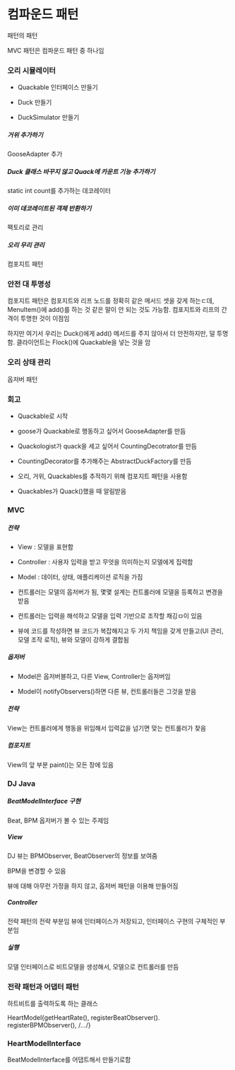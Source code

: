 # 컴파운드 패턴

패턴의 패턴

MVC 패턴은 컴파운드 패턴 중 하나임

### 오리 시뮬레이터

* Quackable 인터페이스 만들기

* Duck 만들기

* DuckSimulator 만들기

##### 거위 추가하기

GooseAdapter 추가

##### Duck 클래스 바꾸지 않고 Quack에 카운트 기능 추가하기

static int count를 추가하는 데코레이터

##### 이미 데코레이트된 객체 반환하기

팩토리로 관리

##### 오리 무리 관리

컴포지트 패턴

### 안전 대 투명성

컴포지트 패턴은 컴포지트와 리프 노드를 정확히 같은 메서드 셋을 갖게 하는ㄷ데, MenuItem()에 add()를 하는 것 같은 말이 안 되는 것도 가능함.
컴포지트와 리프의 간격이 투명한 것이 이점임

하지만 여기서 우리는 Duck()에게 add() 메서드를 주지 않아서 더 안전하지만, 덜 투명함. 클라이언트는 Flock()에 Quackable을 넣는 것을 암

### 오리 상태 관리

옵저버 패턴

### 회고

* Quackable로 시작

* goose가 Quackable로 행동하고 싶어서 GooseAdapter를 만듬

* Quackologist가 quack을 세고 싶어서 CountingDecotrator를 만듬

* CountingDecorator를 추가해주는 AbstractDuckFactory를 만듬

* 오리, 거위, Quackables를 추적하기 위해 컴포지트 패턴을 사용함

* Quackables가 Quack()했을 때 알림받음

### MVC

##### 전략

* View : 모델을 표현함

* Controller : 사용자 입력을 받고 무엇을 의미하는지 모델에게 집력함

* Model : 데이터, 상태, 애플리케이션 로직을 가짐

* 컨트롤러는 모델의 옵저버가 됨, 몇몇 설계는 컨트롤러에 모델을 등록하고 변경을 받음

* 컨트롤러는 입력을 해석하고 모델을 입력 기반으로 조작할 채깅ㅁ이 있음

* 뷰에 코드를 작성하면 뷰 코드가 복잡해지고 두 가지 책임을 갖게 만들고(UI 관리, 모델 조작 로직), 뷰와 모델이 강하게 결합됨

##### 옵저버

* Model은 옵저버블하고, 다른 View, Controller는 옵저버임

* Model이 notifyObservers()하면 다른 뷰, 컨트롤러들은 그것을 받음

##### 전략

View는 컨트롤러에게 행동을 위임해서 입력값을 넘기면 맞는 컨트롤러가 찾음

##### 컴포지트

View의 앞 부분 paint()는 모든 창에 있음

### DJ Java

##### BeatModelInterface 구현

Beat, BPM 옵저버가 볼 수 있는 주제임

##### View

DJ 뷰는 BPMObserver, BeatObserver의 정보를 보여줌

BPM을 변경할 수 있음

뷰에 대해 아무런 가정을 하지 않고, 옵저버 패턴을 이용해 만들어짐


##### Controller

전략 패턴의 전략 부분임
뷰에 인터페이스가 저장되고, 인터페이스 구현의 구체적인 부분임

##### 실행

모델 인터페이스로 비트모델을 생성해서, 모델으로 컨트롤러를 만듬

### 전략 패턴과 어댑터 패턴

하트비트를 출력하도록 하는 클래스

HeartModel{getHeartRate(), registerBeatObserver(). registerBPMObserver(), /*...*/}

### HeartModelInterface

BeatModelInterface를 어댑트해서 만들기로함


